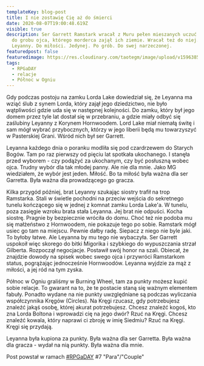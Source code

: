 ```yaml
---
templateKey: blog-post
title: I nie zostawię Cię aż do śmierci
date: 2020-08-07T19:00:48.619Z
visible: true
description: Ser Garrett Ramstark wracał z Muru pełen mieszanych uczuć. Wracał
  do grobu ojca, którego morderca zajął ich ziemie. Wracał też do niej. Do
  Leyanny. Do miłości. Jedynej. Po grób. Do swej narzeczonej.
featuredpost: false
featuredimage: https://res.cloudinary.com/taotegm/image/upload/v1596385702/taotegm/rpg_lfwb37.jpg
tags:
  - RPGaDAY
  - relacje
  - Północ w Ogniu
---
```

Gdy podczas postoju na zamku Lorda Lake dowiedział się, że Leyanna ma wziąć ślub z synem Lorda, który zajął jego dziedzictwo, nie było wątpliwości gdzie uda się w następnej kolejności. Do zamku, który był jego domem przez tyle lat dostał się w przebraniu, a gdzie miały odbyć się zaślubiny Leyanny z Korynem Hornwoodem. Lord Lake miał niemałą świtę i sam mógł wybrać przybocznych, którzy w jego liberii będą mu towarzyszyć w Pasterskiej Grani. Wśród nich był ser Garrett.

Leyanna każdego dnia o poranku modliła się pod czardrzewem do Starych Bogów. Tam po raz pierwszy od pięciu lat spotkała ukochanego. I stanęła przed wyborem - czy podążyć za ukochanym, czy być posłuszną wobec ojca. Trudny wybór dla tak młodej panny. Ale nie dla mnie. Jako MG wiedziałem, że wybór jest jeden. Miłość. Bo ta miłość była ważna dla ser Garretta. Była ważna dla prowadzącego go gracza.

Kilka przygód później, brat Leyanny szukając siostry trafił na trop Ramstarka. Stali w świetle pochodni na przeciw wejścia do sekretnego tunelu kończącego się w jednej z komnat zamku Lorda Lake'a. W tunelu, poza zasięgie wzroku brata stała Leyanna. Jej brat nie odpuści. Kocha siostrę. Pragnie by bezpiecznie wróciła do domu. Choć też nie podoba mu się małżeństwo z Hornwoodem, nie pokazuje tego po sobie. Ramstark mógł usiec go tam na miejscu. Pewnie dałby radę. Siepacz z niego nie byle jaki. To byłoby łatwe. Ale Leyanna by mu tego nie wybaczyła. Ser Garrett uspokoił więc skorego do bitki Migorika i szybkiego do wypuszczania strzał Gilberta. Rozpoczął negocjacje. Postawił swój honor na szali. Obiecał, że znajdzie dowody na spisek wobec swego ojca i przywróci Ramstarkom status, pogrążając jednocześnie Hornwoodów. Leyanna wyjdzie za mąż z miłości, a jej ród na tym zyska.

Północ w Ogniu graliśmy w Burning Wheel, tam za punkty możesz kupić sobie relacje. To gwarant na to, że te postacie staną się ważnym elementem fabuły. Ponadto wydane na nie punkty uwzględniane są podczas wyliczania współczynnika Kręgów (Circles). Na Kręgi rzucasz, gdy potrzebujesz znaleźć jakąś osobę, której akurat potrzebujesz. Chcesz znaleźć kogoś, kto zna Lorda Boltona i wprowadzi cię na jego dwór? Rzuć na Kręgi. Chcesz znaleźć kowala, który naprawi ci zbroję w imię Siedmiu? Rzuć na Kręgi. Kręgi się przydają.

Leyanna była kupiona za punkty. Była ważna dla ser Garretta. Była ważna dla gracza - wydał na nią punkty. Była ważna dla mnie.

Post powstał w ramach [\#RPGaDAY](https://www.autocratik.com/2020/06/announcing-rpgaday2020.html) #7 "Para"/"Couple"